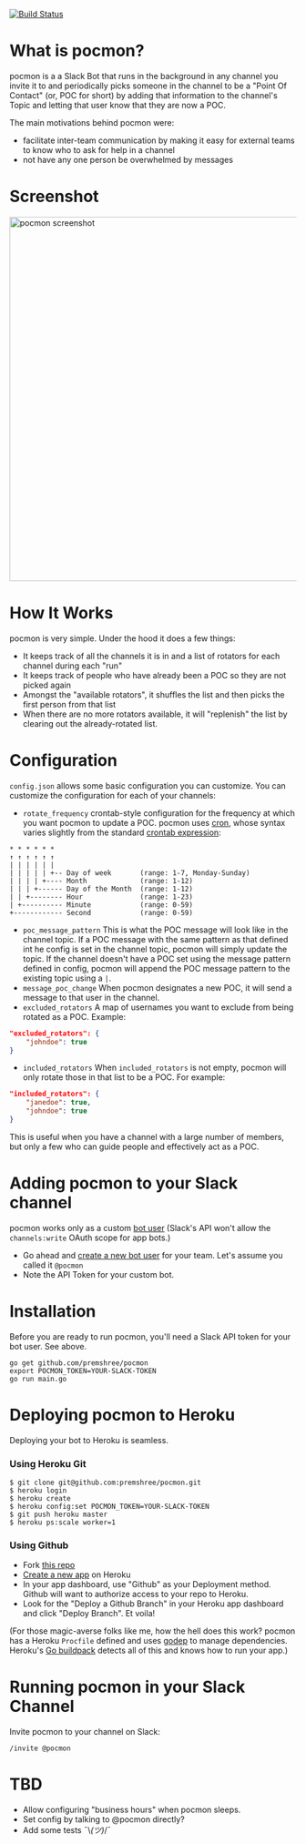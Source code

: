 [![Build Status](https://travis-ci.org/premshree/pocmon.svg?branch=master)](https://travis-ci.org/premshree/pocmon)

# What is pocmon?

pocmon is a a Slack Bot that runs in the background in any channel you invite it to and periodically picks someone in the channel to be a "Point Of Contact" (or, POC for short) by adding that information to the channel's Topic and letting that user know that they are now a POC.

The main motivations behind pocmon were:
- facilitate inter-team communication by making it easy for external teams to know who to ask for help in a channel
- not have any one person be overwhelmed by messages

# Screenshot

<img src="https://user-images.githubusercontent.com/149517/28494303-14baa996-6ef8-11e7-858e-037d08bb16f3.png" width="640" alt="pocmon screenshot "/>

# How It Works

pocmon is very simple. Under the hood it does a few things:
- It keeps track of all the channels it is in and a list of rotators for each channel during each "run"
- It keeps track of people who have already been a POC so they are not picked again
- Amongst the "available rotators", it shuffles the list and then picks the first person from that list
- When there are no more rotators available, it will "replenish" the list by clearing out the already-rotated list.

# Configuration

`config.json` allows some basic configuration you can customize. You can customize the configuration for each of your channels:
- `rotate_frequency` crontab-style configuration for the frequency at which you want pocmon to update a POC. pocmon uses [cron](https://github.com/robfig/cron), whose syntax varies slightly from the standard [crontab expression](https://en.wikipedia.org/wiki/Cron#CRON_expression):

```
* * * * * *
↑ ↑ ↑ ↑ ↑ ↑
| | | | | |
| | | | | +-- Day of week       (range: 1-7, Monday-Sunday)
| | | | +---- Month             (range: 1-12)
| | | +------ Day of the Month  (range: 1-12)
| | +-------- Hour              (range: 1-23)
| +---------- Minute            (range: 0-59)
+------------ Second            (range: 0-59)
```
- `poc_message_pattern` This is what the POC message will look like in the channel topic. If a POC message with the same pattern as that defined int he config is set in the channel topic, pocmon will simply update the topic. If the channel doesn't have a POC set using the message pattern defined in config, pocmon will append the POC message pattern to the existing topic using a `|`.
- `message_poc_change` When pocmon designates a new POC, it will send a message to that user in the channel.
- `excluded_rotators` A map of usernames you want to exclude from being rotated as a POC. Example:
```json
"excluded_rotators": {
    "johndoe": true
}
```
- `included_rotators` When `included_rotators` is not empty, pocmon will only rotate those in that list to be a POC. For example:
```json
"included_rotators": {
    "janedoe": true,
    "johndoe": true
}
```
This is useful when you have a channel with a large number of members, but only a few who can guide people and effectively act as a POC.

# Adding pocmon to your Slack channel

pocmon works only as a custom [bot user](https://api.slack.com/bot-users) (Slack's API won't allow the `channels:write` OAuth scope for app bots.)
- Go ahead and [create a new bot user](https://my.slack.com/services/new/bot) for your team. Let's assume you called it `@pocmon`
- Note the API Token for your custom bot.

# Installation

Before you are ready to run pocmon, you'll need a Slack API token for your bot user. See above.

```
go get github.com/premshree/pocmon
export POCMON_TOKEN=YOUR-SLACK-TOKEN
go run main.go
```

# Deploying pocmon to Heroku

Deploying your bot to Heroku is seamless.

### Using Heroku Git
```
$ git clone git@github.com:premshree/pocmon.git
$ heroku login
$ heroku create
$ heroku config:set POCMON_TOKEN=YOUR-SLACK-TOKEN
$ git push heroku master
$ heroku ps:scale worker=1
```

### Using Github

- Fork [this repo](https://github.com/premshree/pocmon)
- [Create a new app](https://dashboard.heroku.com/new-app) on Heroku
- In your app dashboard, use "Github" as your Deployment method. Github will want to authorize access to your repo to Heroku.
- Look for the "Deploy a Github Branch" in your Heroku app dashboard and click "Deploy Branch". Et voila!

(For those magic-averse folks like me, how the hell does this work? pocmon has a Heroku `Procfile` defined and uses [godep](https://github.com/tools/godep) to manage dependencies. Heroku's [Go buildpack](https://github.com/heroku/heroku-buildpack-go) detects all of this and knows how to run your app.)

# Running pocmon in your Slack Channel

Invite pocmon to your channel on Slack:
```
/invite @pocmon
```

# TBD
- Allow configuring "business hours" when pocmon sleeps.
- Set config by talking to @pocmon directly?
- Add some tests ¯\\_(ツ)_/¯
